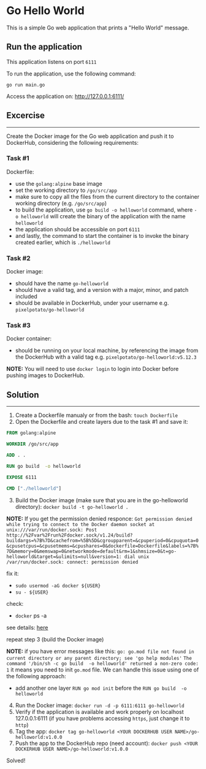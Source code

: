 # Go Hello World

This is a simple Go web application that prints a "Hello World" message.

## Run the application

This application listens on port `6111`

To run the application, use the following command:
```
go run main.go 
```

Access the application on: http://127.0.0.1:6111/


## Excercise

---

Create the Docker image for the Go web application and push it to DockerHub, considering the following requirements:

### Task #1
Dockerfile:

- use the `golang:alpine` base image
- set the working directory to `/go/src/app`
- make sure to copy all the files from the current directory to the container working directory (e.g. `/go/src/app`)
- to build the application, use `go build -o helloworld` command, where `-o helloworld` will create the binary of the application with the name `helloworld`
- the application should be accessible on port `6111`
- and lastly, the command to start the container is to invoke the binary created earlier, which is `./helloworld`

### Task #2 
Docker image:

- should have the name `go-helloworld`
- should have a valid tag, and a version with a major, minor, and patch included
- should be available in DockerHub, under your username e.g. `pixelpotato/go-helloworld`

### Task #3
Docker container:

- should be running on your local machine, by referencing the image from the DockerHub with a valid tag e.g. `pixelpotato/go-helloworld:v5.12.3`

**NOTE:** You will need to use `docker login` to login into Docker before pushing images to DockerHub.

## Solution

---

1. Create a Dockerfile manualy or from the bash: `touch Dockerfile`
2. Open the Dockerfile and create layers due to the task #1 and save it:

```dockerfile
FROM golang:alpine

WORKDIR /go/src/app

ADD . .

RUN go build  -o helloworld

EXPOSE 6111

CMD ["./helloworld"]
```

3. Build the Docker image (make sure that you are in the go-helloworld directory):
   `docker build -t go-helloworld .`

**NOTE:** If you get the permission denied responce:
   `Got permission denied while trying to connect to the Docker daemon socket at unix:///var/run/docker.sock: Post http://%2Fvar%2Frun%2Fdocker.sock/v1.24/build?buildargs=%7B%7D&cachefrom=%5B%5D&cgroupparent=&cpuperiod=0&cpuquota=0&cpusetcpus=&cpusetmems=&cpushares=0&dockerfile=Dockerfile&labels=%7B%7D&memory=0&memswap=0&networkmode=default&rm=1&shmsize=0&t=go-helloworld&target=&ulimits=null&version=1: dial unix /var/run/docker.sock: connect: permission denied`
   
   fix it:
   - `sudo usermod -aG docker ${USER}`
   - `su - ${USER}`
   
   check:
   - `docker` ps -a
   
   see details: [here](https://www.digitalocean.com/community/questions/how-to-fix-docker-got-permission-denied-while-trying-to-connect-to-the-docker-daemon-socket)
   
   repeat step 3 (build the Docker image)

**NOTE:** if you have error messages like this:
   `go: go.mod file not found in current directory or any parent directory; see 'go help modules'`
   `The command '/bin/sh -c go build  -o helloworld' returned a non-zero code: 1`
   it means you need to init `go.mod` file. We can handle this issue using one of the following approach:
   - add another one layer `RUN go mod init` before the `RUN go build  -o helloworld`

4. Run the Docker image: `docker run -d -p 6111:6111 go-helloworld`
5. Verify if the application is available and work properly on localhost 127.0.0.1:6111 (if you have problems accessing `https`, just change it to `http`)
6. Tag the app: `docker tag go-helloworld <YOUR DOCKERHUB USER NAME>/go-helloworld:v1.0.0`
7. Push the app to the DockerHub repo (need account): `docker push <YOUR DOCKERHUB USER NAME>/go-helloworld:v1.0.0`
   
Solved!